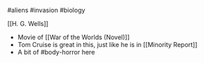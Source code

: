 #aliens #invasion #biology 

[[H. G. Wells]]
- Movie of [[War of the Worlds (Novel)]]
- Tom Cruise is great in this, just like he is in [[Minority Report]]
- A bit of #body-horror here